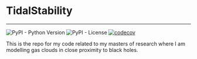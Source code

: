 # TidalStability
-------------------------------

![PyPI - Python Version](https://img.shields.io/pypi/pyversions/tidal-stability)
![PyPI - License](https://img.shields.io/pypi/l/tidal-stability)
[![codecov](https://codecov.io/gh/YourLocalBlake/TidalStability/branch/master/graph/badge.svg?token=89VFTvptUh)](https://codecov.io/gh/YourLocalBlake/TidalStability)

This is the repo for my code related to my masters of research where I am modelling gas clouds in close proximity to 
black holes. 
